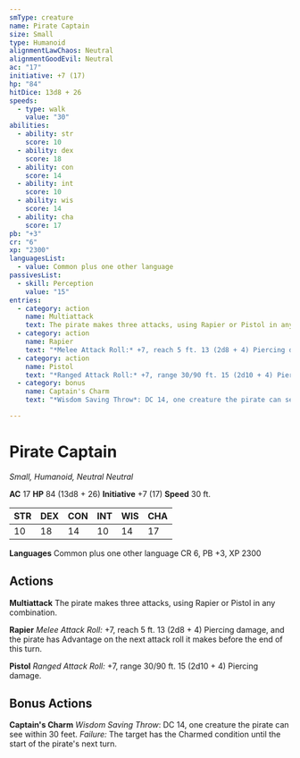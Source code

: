 ```yaml
---
smType: creature
name: Pirate Captain
size: Small
type: Humanoid
alignmentLawChaos: Neutral
alignmentGoodEvil: Neutral
ac: "17"
initiative: +7 (17)
hp: "84"
hitDice: 13d8 + 26
speeds:
  - type: walk
    value: "30"
abilities:
  - ability: str
    score: 10
  - ability: dex
    score: 18
  - ability: con
    score: 14
  - ability: int
    score: 10
  - ability: wis
    score: 14
  - ability: cha
    score: 17
pb: "+3"
cr: "6"
xp: "2300"
languagesList:
  - value: Common plus one other language
passivesList:
  - skill: Perception
    value: "15"
entries:
  - category: action
    name: Multiattack
    text: The pirate makes three attacks, using Rapier or Pistol in any combination.
  - category: action
    name: Rapier
    text: "*Melee Attack Roll:* +7, reach 5 ft. 13 (2d8 + 4) Piercing damage, and the pirate has Advantage on the next attack roll it makes before the end of this turn."
  - category: action
    name: Pistol
    text: "*Ranged Attack Roll:* +7, range 30/90 ft. 15 (2d10 + 4) Piercing damage."
  - category: bonus
    name: Captain's Charm
    text: "*Wisdom Saving Throw*: DC 14, one creature the pirate can see within 30 feet. *Failure:*  The target has the Charmed condition until the start of the pirate's next turn."

---
```


# Pirate Captain
*Small, Humanoid, Neutral Neutral*

**AC** 17
**HP** 84 (13d8 + 26)
**Initiative** +7 (17)
**Speed** 30 ft.

| STR | DEX | CON | INT | WIS | CHA |
| --- | --- | --- | --- | --- | --- |
| 10 | 18 | 14 | 10 | 14 | 17 |

**Languages** Common plus one other language
CR 6, PB +3, XP 2300

## Actions

**Multiattack**
The pirate makes three attacks, using Rapier or Pistol in any combination.

**Rapier**
*Melee Attack Roll:* +7, reach 5 ft. 13 (2d8 + 4) Piercing damage, and the pirate has Advantage on the next attack roll it makes before the end of this turn.

**Pistol**
*Ranged Attack Roll:* +7, range 30/90 ft. 15 (2d10 + 4) Piercing damage.

## Bonus Actions

**Captain's Charm**
*Wisdom Saving Throw*: DC 14, one creature the pirate can see within 30 feet. *Failure:*  The target has the Charmed condition until the start of the pirate's next turn.
